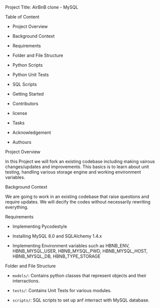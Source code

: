 Project Title: AirBnB clone - MySQL

Table of Content

- Project Overview

- Background Context

- Requirements

- Folder and File Structure

- Python Scripts

- Python Unit Tests

- SQL Scripts

- Getting Started

- Contributors

- license

- Tasks

- Acknowledgement

- Authours

Project Overview

In this Project we will fork an existing codebase including making vairous changes/updates and improvements. This basics is to learn about unit testing, handling various storage engine and working environment variables.


Background Context

We are going to work in an existing codebase that raise questions and require updates. We will decify the codes without necessarily rewriting everything.

Requirements

- Implementing Pycodestyle

- Installing MySQL 8.0 and SQLAlchemy 1.4.x

- Implementing Environment variables such as HBNB_ENV, HBNB_MYSQL_USER, HBNB_MYSQL_PWD, HBNB_MYSQL_HOST, HBNB_MYSQL_DB, HBNB_TYPE_STORAGE

Folder and File Structure

- `models/`: Contains python classes that represent objects and their interractions.

- `tests/`: Contains Unit Tests for various modules.

- `scripts/`: SQL scripts to set up anf interract with MySQL database.

